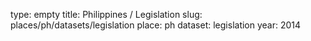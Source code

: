 type: empty
title: Philippines / Legislation
slug: places/ph/datasets/legislation
place: ph
dataset: legislation
year: 2014
